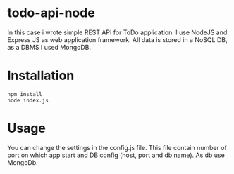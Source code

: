# todo-api-node
In this case i wrote simple REST API for ToDo application.
I use NodeJS and Express JS as web application framework.
All data is stored in a NoSQL DB, as a DBMS I used MongoDB.

# Installation

```
npm install
node index.js
```

# Usage
You can change the settings in the config.js file. 
This file contain number of port on which app start and DB config (host, port and db name).
As db use MongoDb.
